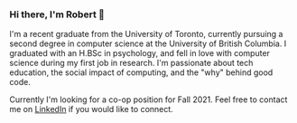 ### Hi there, I'm Robert 👋

I'm a recent graduate from the University of Toronto, currently pursuing a second degree in computer science at the University of British Columbia. I graduated with an H.BSc in psychology, and fell in love with computer science during my first job in research. I'm passionate about tech education, the social impact of computing, and the "why" behind good code. 

Currently I'm looking for a co-op position for Fall 2021. Feel free to contact me on [LinkedIn](https://www.linkedin.com/in/robert-newman-8474aa192/) if you would like to connect. 
<!--
**rnewman97/rnewman97** is a ✨ _special_ ✨ repository because its `README.md` (this file) appears on your GitHub profile.

Here are some ideas to get you started:
#### Languages and Frameworks
🏖️ I am very comfortable with...
- Java 
- Python
🌱 I am learning... 
- C++ 
- JS
- MERN 

#### 🔧 I'm currently working on...
- Jellee, a MERN app to connect local musicians to facilitate jam sessions and recording.

#### 📫 Contact Me
LinkedIn: [Robert's LinkedIn Profile](https://www.linkedin.com/in/robert-newman-8474aa192/)
Email: robert (dot) newman (at) alumni (dot) ubc (dot) ca 
